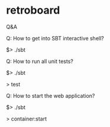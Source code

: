 retroboard
==========================

Q&A

Q: How to get into SBT interactive shell?

$> ./sbt

Q: How to run all unit tests?

$> ./sbt

\> test

Q: How to start the web application?

$> ./sbt

\> container:start


